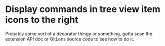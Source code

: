 # Display commands in tree view item icons to the right

Probably some sort of a decorator thingy or something,
gotta scan the extension API doc or GitLens source code to see how to do it.
